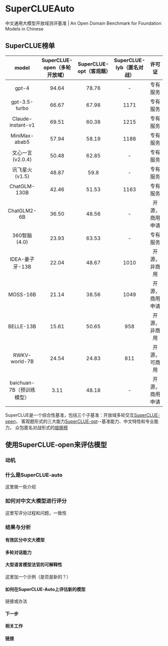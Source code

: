 # SuperCLUEAuto
中文通用大模型开放域测评基准 | An Open Domain Benchmark for Foundation Models  in Chinese

## SuperCLUE榜单

|      model      | SuperCLUE-open（多轮开放域） | SuperCLUE-opt（客观题） | SuperCLUE-lyb（匿名对战） |   许可证   |
|:---------------:|:--------------:|:-------------:|:------------:|:---------:|
|     gpt-4       |     94.64      |     78.76     |          -      |  专有服务  |
| gpt-3.5-turbo   |     66.67      |     67.98     |          1171     |  专有服务  |
| Claude-instant-v1 |    69.51     |     60.38     |          1215     |  专有服务  |
|  MiniMax-abab5  |     57.94      |     58.19     |           1188     |  专有服务  |
| 文心一言(v2.0.4)  |     50.48      |     62.85     |             -      |  专有服务  |
| 讯飞星火(v1.5)    |     48.87      |     59.8      |            -      |  专有服务  |
|  ChatGLM-130B   |     42.46      |     51.53     |          1163     |  专有服务  |
|  ChatGLM2-6B    |     36.50      |     48.56     |           -      | 开源，商用申请|
|  360智脑(4.0)    |     23.93      |     63.53     |           -      |  专有服务  |
| IDEA-姜子牙-13B  |     22.04      |     48.67     |           1010     | 开源，非商用|
|    MOSS-16B     |     21.14      |     38.56     |           1049     | 开源，商用申请|
|   BELLE-13B     |     15.61      |     50.65     |           958     | 开源，非商用|
|  RWKV-world-7B  |     24.54      |     24.83     |           811     | 开源，可商用|
|  baichuan-7B（预训练模型）    |      3.11      |     48.18     |            -      | 开源，商用申请|

SuperCLUE是一个综合性基准，包括三个子基准：开放域多轮交互<a href='https://github.com/CLUEbenchmark/SuperCLUE-open'>SuperCLUE-open</a>，
客观题形式的三大能力<a href='https://github.com/CLUEbenchmark/SuperCLUE'>SuperCLUE-opt</a>--基准能力、中文特性和专业能力，
众包匿名对战形式的<a href='https://www.SuperCLUEAi.com'>琅琊榜</a>


## 使用SuperCLUE-open来评估模型
### 动机

### 什么是SuperCLUE-auto
这里做一些介绍

### 如何对中文大模型进行评分
这里写评分过程和问题，一致性

### 结果与分析
#### 有效区分中文大模型

#### 多轮对话能力

#### 大型语言模型法官的可解释性
这里加一个示例（是否是新的？）

#### 如何在SuperCLUE-Auto上评估新的模型
链接或办法

#### 下一步

#### 相关工作

#### 链接



